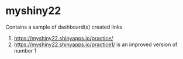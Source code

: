 # myshiny22
Contains a sample of dashboard(s) created
links
1. https://myshiny22.shinyapps.io/practice/
2. https://myshiny22.shinyapps.io/practice1/ is an improved version of number 1
